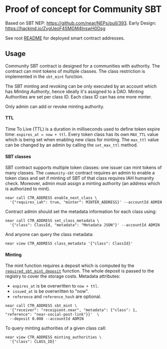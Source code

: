 # Proof of concept for Community SBT

Based on SBT NEP: https://github.com/near/NEPs/pull/393. Early Design: https://hackmd.io/ZvgUeoF4SMGM4InswH0Dsg

See root [README](../../README.md#testnet) for deployed smart contract addresses.

## Usage

Community SBT contract is designed for a communities with authority.
The contract can mint tokens of multiple classes. The class restriction is implemented in the `sbt_mint` function.

The SBT minting and revoking can be only executed by an account which has _Minting Authority_, hence ideally it's assigned to a DAO. Minting Authorities are set per class ID. Each class ID can has one more minter.

Only admin can add or revoke minting authority.

#### TTL

Time To Live (TTL) is a duration in milliseconds used to define token expire time: `expires_at = now + ttl`.
Every token class has its own `MAX_TTL` value which is being set when enabling new class for minting.
The `max_ttl` value can be changed by an admin by calling the `set_max_ttl` method.

#### SBT classes

SBT contract supports multiple token classes: one issuer can mint tokens of many classes.
The `community-sbt` contract requires an admin to enable a token class and set if minting of SBT of that class requires IAH humanity check. Moreover, admin must assign a minting authority (an address which is authorized to mint).

```shell
near call CTR_ADDRESS enable_next_class \
  '{"requires_iah": true, "minter": MINTER_ADDRESS}' --accountId ADMIN
```

Contract admin should set the metadata information for each class using:

```shell
near call CTR_ADDRESS set_class_metadata \
  '{"class": ClassId, "metadata": "Metadata JSON"}' --accountId ADMIN
```

And anyone can query the class metadata:

```shell
near view CTR_ADDRESS class_metadata '{"class": ClassId}'
```

#### Minting

The mint function requires a deposit which is computed by the [`required_sbt_mint_deposit`](https://github.com/alpha-fi/i-am-human/blob/master/contracts/community-sbt/src/lib.rs#L158) function. The whole deposit is passed to the registry to cover the storage costs.
Metadata attributes:

- `expires_at` is be overwritten to `now + ttl`.
- `issued_at` is be overwritten to "now".
- `reference` and `reference_hash` are optional.

```shell
near call CTR_ADDRESS sbt_mint \
  '{"receiver": "receipient.near", "metadata": {"class": 1, "reference": "near-social-post-link"}}'  \
  --deposit 0.008 --accountId ADMIN
```

To query minting authorities of a given class call:

```shell
near view CTR_ADDRESS minting_authorities \
  '{"class": CLASS_ID}'
```
